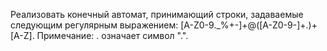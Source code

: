 Реализовать конечный автомат, принимающий строки, задаваемые следующим регулярным выражением: [A-Z0-9._%+-]+@([A-Z0-9-]+\.)+[A-Z]. Примечание: \. означает символ ".".
